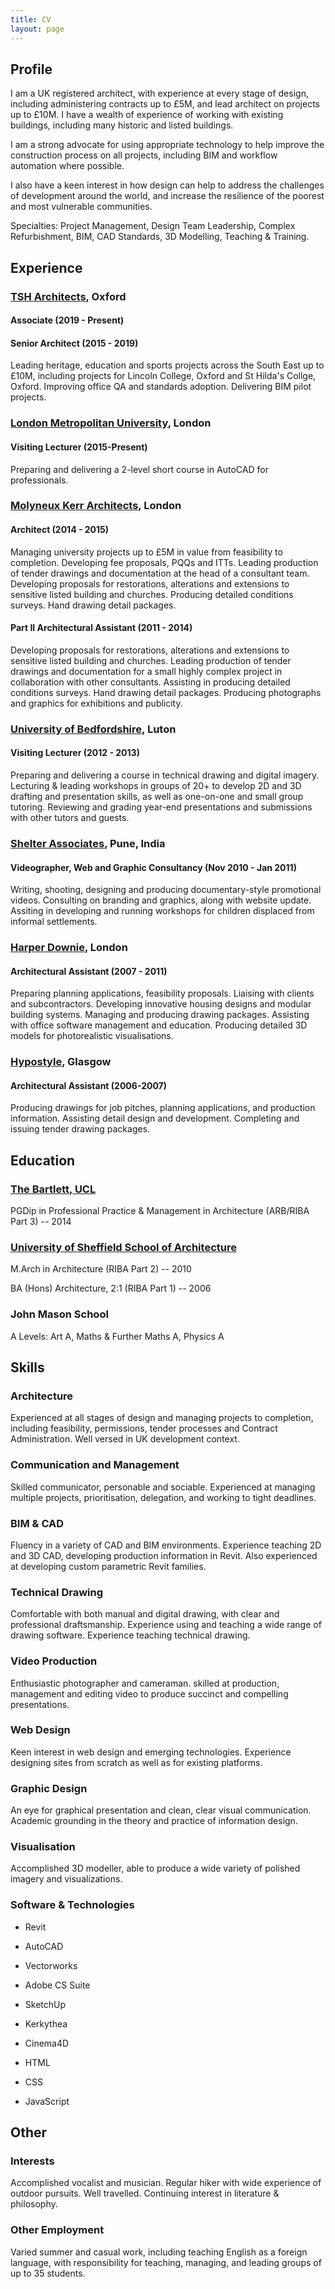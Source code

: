 ```yaml
---
title: CV
layout: page
---
```


## Profile

I am a UK registered architect, with experience at every stage of design, including administering contracts up to £5M, and lead architect on projects up to £10M. I have a wealth of experience of working with existing buildings, including many historic and listed buildings.

I am a strong advocate for using appropriate technology to help improve the construction process on all projects, including BIM and workflow automation where possible.

I also have a keen interest in how design can help to address the challenges of development around the world, and increase the resilience of the poorest and most vulnerable communities.

Specialties: Project Management, Design Team Leadership, Complex Refurbishment, BIM, CAD Standards, 3D Modelling, Teaching & Training.

## Experience

### [TSH Architects](http://www.tsharchitects.co.uk/), Oxford

#### Associate (2019 - Present)
#### Senior Architect (2015 - 2019)

Leading heritage, education and sports projects across the South East up to £10M, including projects for Lincoln College, Oxford and St Hilda's Collge, Oxford. Improving office QA and standards adoption. Delivering BIM pilot projects.

### [London Metropolitan University](http://www.londonmet.ac.uk/faculties/the-cass/), London

#### Visiting Lecturer (2015-Present)

Preparing and delivering a 2-level short course in AutoCAD for professionals.

### [Molyneux Kerr Architects](http://www.molyneuxkerr.com/), London

#### Architect (2014 - 2015)

Managing university projects up to £5M in value from feasibility to completion. Developing fee proposals, PQQs and ITTs. Leading production of tender drawings and documentation at the head of a consultant team. Developing proposals for restorations, alterations and extensions to sensitive listed building and churches. Producing detailed conditions surveys. Hand drawing detail packages.

#### Part II Architectural Assistant (2011 - 2014)

Developing proposals for restorations, alterations and extensions to sensitive listed building and churches. Leading production of tender drawings and documentation for a small highly complex project in collaboration with other consultants. Assisting in producing detailed conditions surveys. Hand drawing detail packages. Producing photographs and graphics for exhibitions and publicity.

### [University of Bedfordshire](http://www.beds.ac.uk/), Luton

#### Visiting Lecturer (2012 - 2013)

Preparing and delivering a course in technical drawing and digital imagery. Lecturing & leading workshops in groups of 20+ to develop 2D and 3D drafting and presentation skills, as well as one-on-one and small group tutoring. Reviewing and grading year-end presentations and submissions with other tutors and guests.

### [Shelter Associates](http://www.shelter-associates.org), Pune, India

#### Videographer, Web and Graphic Consultancy (Nov 2010 - Jan 2011)

Writing, shooting, designing and producing documentary-style promotional videos. Consulting on branding and graphics, along with website update. Assiting in developing and running workshops for children displaced from informal settlements.

### [Harper Downie](http://www.harperdownie.com/), London

#### Architectural Assistant (2007 - 2011)

Preparing planning applications, feasibility proposals. Liaising with clients and subcontractors. Developing innovative housing designs and modular building systems. Managing and producing drawing packages. Assisting with office software management and education. Producing detailed 3D models for photorealistic visualisations.

### [Hypostyle](http://www.hypostyle.co.uk/), Glasgow

#### Architectural Assistant (2006-2007)

Producing drawings for job pitches, planning applications, and production information. Assisting detail design and development. Completing and issuing tender drawing packages.

## Education

### [The Bartlett, UCL](http://www.bartlett.ucl.ac.uk/)

PGDip in Professional Practice & Management in Architecture (ARB/RIBA Part 3) -- 2014

### [University of Sheffield School of Architecture](http://www.sheffield.ac.uk/architecture/)

M.Arch in Architecture (RIBA Part 2) -- 2010

BA (Hons) Architecture, 2:1 (RIBA Part 1) -- 2006

### John Mason School

A Levels: Art A, Maths & Further Maths A, Physics A

## Skills

### Architecture

Experienced at all stages of design and managing projects to completion, including feasibility, permissions, tender processes and Contract Administration. Well versed in UK development context.

### Communication and Management

Skilled communicator, personable and sociable. Experienced at managing multiple projects, prioritisation, delegation, and working to tight deadlines.

### BIM & CAD

Fluency in a variety of CAD and BIM environments. Experience teaching 2D and 3D CAD, developing production information in Revit. Also experienced at developing custom parametric Revit families.

### Technical Drawing

Comfortable with both manual and digital drawing, with clear and professional draftsmanship. Experience using and teaching a wide range of drawing software. Experience teaching technical drawing.

### Video Production

Enthusiastic photographer and cameraman. skilled at production, management and editing video to produce succinct and compelling presentations.

### Web Design

Keen interest in web design and emerging technologies. Experience designing sites from scratch as well as for existing platforms.

### Graphic Design

An eye for graphical presentation and clean, clear visual communication. Academic grounding in the theory and practice of information design.

### Visualisation

Accomplished 3D modeller, able to produce a wide variety of polished imagery and visualizations.

### Software & Technologies

- Revit
- AutoCAD
- Vectorworks
- Adobe CS Suite

- SketchUp
- Kerkythea
- Cinema4D

- HTML
- CSS
- JavaScript

## Other

### Interests

Accomplished vocalist and musician. Regular hiker with wide experience of outdoor pursuits. Well travelled. Continuing interest in literature & philosophy.

### Other Employment

Varied summer and casual work, including teaching English as a foreign language, with responsibility for teaching, managing, and leading groups of up to 35 students.
